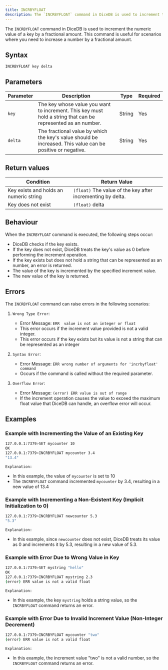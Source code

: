 ```yaml
---
title: INCRBYFLOAT
description: The `INCRBYFLOAT` command in DiceDB is used to increment the numeric value of a key by a fractional amount. This command is useful for scenarios where you need to increase a number by a fractional amount.
---
```


The `INCRBYFLOAT` command in DiceDB is used to increment the numeric value of a key by a fractional amount. This command is useful for scenarios where you need to increase a number by a fractional amount.

## Syntax

```
INCRBYFLOAT key delta
```

## Parameters

| Parameter | Description                                                                                                   | Type    | Required |
|-----------|---------------------------------------------------------------------------------------------------------------|---------|----------|
| `key`     | The key whose value you want to increment. This key must hold a string that can be represented as an number. | String  | Yes      |
|`delta`    | The fractional value by which the key's value should be increased. This value can be positive or negative.       | String  | Yes      |


## Return values

| Condition                                        | Return Value                                                     |
|--------------------------------------------------|------------------------------------------------------------------|
| Key exists and holds an numeric string           | `(float)` The value of the key after incrementing by delta.    |
| Key does not exist                               | `(float)` delta                                               |


## Behaviour
When the `INCRBYFLOAT` command is executed, the following steps occur:

-  DiceDB checks if the key exists.
-  If the key does not exist, DiceDB treats the key's value as 0 before performing the increment operation.
-  If the key exists but does not hold a string that can be represented as an number, an error is returned.
-  The value of the key is incremented by the specified increment value.
-  The new value of the key is returned.
## Errors

The `INCRBYFLOAT` command can raise errors in the following scenarios:

1. `Wrong Type Error`:

   - Error Message: `ERR  value is not an integer or float`
   - This error occurs if the increment value provided is not a valid integer.
   - This error occurs if the key exists but its value is not a string that can be represented as an integer

2. `Syntax Error`:

   - Error Message: `ERR wrong number of arguments for 'incrbyfloat' command`
   - Occurs if the command is called without the required parameter.

3. `Overflow Error`:

   - Error Message: `(error) ERR value is out of range`
   - If the increment operation causes the value to exceed the maximum float value that DiceDB can handle, an overflow error will occur.


## Examples

### Example with Incrementing the Value of an Existing Key


```bash
127.0.0.1:7379>SET mycounter 10
OK
127.0.0.1:7379>INCRBYFLOAT mycounter 3.4
"13.4"
```
`Explanation:` 

- In this example, the value of `mycounter` is set to 10
- The `INCRBYFLOAT` command incremented `mycounter` by 3.4, resulting in a new value of 13.4

### Example with Incrementing a Non-Existent Key (Implicit Initialization to 0)

```bash
127.0.0.1:7379>INCRBYFLOAT newcounter 5.3
"5.3"
```
`Explanation:` 
- In this example, since `newcounter` does not exist, DiceDB treats its value as 0 and increments it by 5.3, resulting in a new value of 5.3.
### Example with Error Due to Wrong Value in Key

```bash
127.0.0.1:7379>SET mystring "hello"
OK
127.0.0.1:7379>INCRBYFLOAT mystring 2.3
(error) ERR value is not a valid float
```
`Explanation:` 
- In this example, the key `mystring` holds a string value, so the `INCRBYFLOAT` command returns an error.

### Example with Error Due to Invalid Increment Value (Non-Integer Decrement)

```bash
127.0.0.1:7379>INCRBYFLOAT mycounter "two"
(error) ERR value is not a valid float
```

`Explanation:` 
- In this example, the increment value "two" is not a valid number, so the `INCRBYFLOAT` command returns an error.


